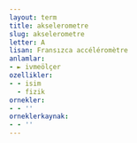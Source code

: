 ```yaml
---
layout: term
title: akselerometre
slug: akselerometre
letter: A
lisan: Fransızca accéléromètre
anlamlar:
- ► ivmeölçer
ozellikler:
- - isim
  - fizik
ornekler:
- - ''
orneklerkaynak:
- - ''
---
```

